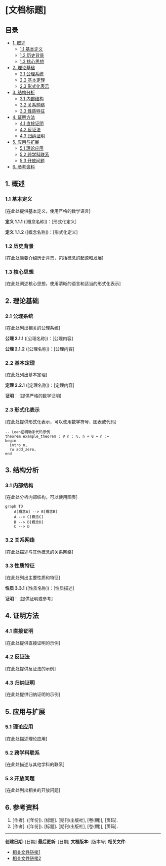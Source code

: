 # [文档标题]

## 目录

- [1. 概述](#1-概述)
  - [1.1 基本定义](#11-基本定义)
  - [1.2 历史背景](#12-历史背景)
  - [1.3 核心思想](#13-核心思想)
- [2. 理论基础](#2-理论基础)
  - [2.1 公理系统](#21-公理系统)
  - [2.2 基本定理](#22-基本定理)
  - [2.3 形式化表示](#23-形式化表示)
- [3. 结构分析](#3-结构分析)
  - [3.1 内部结构](#31-内部结构)
  - [3.2 关系网络](#32-关系网络)
  - [3.3 性质特征](#33-性质特征)
- [4. 证明方法](#4-证明方法)
  - [4.1 直接证明](#41-直接证明)
  - [4.2 反证法](#42-反证法)
  - [4.3 归纳证明](#43-归纳证明)
- [5. 应用与扩展](#5-应用与扩展)
  - [5.1 理论应用](#51-理论应用)
  - [5.2 跨学科联系](#52-跨学科联系)
  - [5.3 开放问题](#53-开放问题)
- [6. 参考资料](#6-参考资料)

## 1. 概述

### 1.1 基本定义

[在此处提供基本定义，使用严格的数学语言]

**定义 1.1.1** ([概念名称])：[形式化定义]

**定义 1.1.2** ([概念名称])：[形式化定义]

### 1.2 历史背景

[在此处简要介绍历史背景，包括概念的起源和发展]

### 1.3 核心思想

[在此处阐述核心思想，使用清晰的语言和适当的形式化表示]

## 2. 理论基础

### 2.1 公理系统

[在此处列出相关的公理系统]

**公理 2.1.1** ([公理名称])：[公理内容]

**公理 2.1.2** ([公理名称])：[公理内容]

### 2.2 基本定理

[在此处列出基本定理]

**定理 2.2.1** ([定理名称])：[定理内容]

**证明**：
[提供严格的数学证明]

### 2.3 形式化表示

[在此处提供形式化表示，可以使用数学符号、图表或代码]

```lean
-- Lean证明助手代码示例
theorem example_theorem : ∀ n : ℕ, n + 0 = n :=
begin
  intro n,
  rw add_zero,
end
```

## 3. 结构分析

### 3.1 内部结构

[在此处分析内部结构，可以使用图表]

```mermaid
graph TD
    A[概念A] --> B[概念B]
    A --> C[概念C]
    B --> D[概念D]
    C --> D
```

### 3.2 关系网络

[在此处描述与其他概念的关系网络]

### 3.3 性质特征

[在此处列出主要性质和特征]

**性质 3.3.1** ([性质名称])：[性质描述]

**证明**：
[提供证明或参考]

## 4. 证明方法

### 4.1 直接证明

[在此处提供直接证明的示例]

### 4.2 反证法

[在此处提供反证法的示例]

### 4.3 归纳证明

[在此处提供归纳证明的示例]

## 5. 应用与扩展

### 5.1 理论应用

[在此处描述理论应用]

### 5.2 跨学科联系

[在此处描述与其他学科的联系]

### 5.3 开放问题

[在此处列出相关的开放问题]

## 6. 参考资料

1. [作者]. ([年份]). [标题]. [期刊/出版社], [卷(期)], [页码].
2. [作者]. ([年份]). [标题]. [期刊/出版社], [卷(期)], [页码].

---

**创建日期**: [日期]
**最后更新**: [日期]
**文档版本**: [版本号]
**相关文件**:

- [相关文件链接1](相对路径)
- [相关文件链接2](相对路径)
